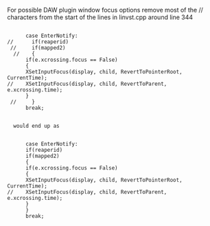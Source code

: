 For possible DAW plugin window focus options remove most of the // characters from the start of the lines in linvst.cpp around line 344

```

      case EnterNotify:
//      if(reaperid)
 //     if(mapped2)
  //    {     
      if(e.xcrossing.focus == False)
      {
      XSetInputFocus(display, child, RevertToPointerRoot, CurrentTime);
//    XSetInputFocus(display, child, RevertToParent, e.xcrossing.time);
      }
 //     }
      break;
      
```      
      
      would end up as 
      
```      
      
      case EnterNotify:
      if(reaperid)
      if(mapped2)
      {     
      if(e.xcrossing.focus == False)
      {
      XSetInputFocus(display, child, RevertToPointerRoot, CurrentTime);
//    XSetInputFocus(display, child, RevertToParent, e.xcrossing.time);
      }
      }
      break;
      
```
